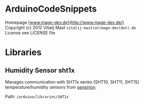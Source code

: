 # ArduinoCodeSnippets
Homepage [www.mage-dev.de](http://www.mage-dev.de/)   
Copyright (c) 2012 Vitalij Mast `vitalij-mast(at)mage-dev(dot).de`   
License see LICENSE file

# Libraries
## Humidity Sensor sht1x
Manages communication with SHT1x series (SHT10, SHT11, SHT15) temperature/humidity sensors from [sensirion](http://www.sensirion.com).

Path: `/arduino/libraries/SHT1x`